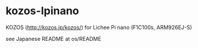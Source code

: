 # kozos-lpinano
KOZOS (http://kozos.jp/kozos/) for Lichee Pi nano (F1C100s, ARM926EJ-S)

see Japanese README at os/README
